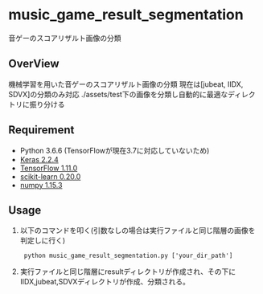 # music_game_result_segmentation
音ゲーのスコアリザルト画像の分類
## OverView
機械学習を用いた音ゲーのスコアリザルト画像の分類
現在は[jubeat, IIDX, SDVX]の分類のみ対応
./assets/test下の画像を分類し自動的に最適なディレクトリに振り分ける

## Requirement
- Python 3.6.6 (TensorFlowが現在3.7に対応していないため)
- <a href="https://keras.io/ja/">Keras 2.2.4</a>
- <a href="https://www.tensorflow.org/?hl=ja">TensorFlow 1.11.0</a>
- <a href="https://scikit-learn.org/stable/">scikit-learn 0.20.0</a>
- <a href="http://www.numpy.org/">numpy 1.15.3</a>

## Usage

1. 以下のコマンドを叩く(引数なしの場合は実行ファイルと同じ階層の画像を判定しに行く)

        python music_game_result_segmentation.py ['your_dir_path'] 

1. 実行ファイルと同じ階層にresultディレクトリが作成され、その下にIIDX,jubeat,SDVXディレクトリが作成、分類される。
